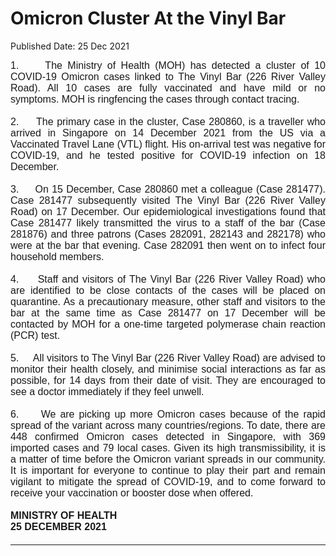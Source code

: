 <html>
    <meta http-equiv="Content-Type" content="text/html; charset=utf-8"/>
    <meta charset="utf-8"/>
    <title>Omicron Cluster At the Vinyl Bar</title>
    <body><h1>Omicron Cluster At the Vinyl Bar</h1>
    <p>Published Date: 25 Dec 2021</p> <p style="margin: 0in; font-size: 11pt; font-family: Calibri, sans-serif; text-align: justify;"><span style="font-size: 16px; font-family: Arial;">1.&nbsp; &nbsp; &nbsp;The Ministry of Health (MOH) has detected a cluster of 10 COVID-19 Omicron cases linked to The Vinyl Bar (226 River Valley Road). All 10 cases are fully vaccinated and have mild or no symptoms. MOH is ringfencing the cases through contact tracing.</span></p><p style="margin: 0in; font-size: 11pt; font-family: Calibri, sans-serif; text-align: justify;"><span style="font-family: Arial;"><span style="font-size: 16px;">&nbsp;</span></span></p><p style="margin: 0in; font-size: 11pt; font-family: Calibri, sans-serif; text-align: justify;"><span style="font-family: Arial;"><span style="font-size: 16px;">2.&nbsp; &nbsp; &nbsp;The primary case in the cluster, Case 280860, is a traveller who arrived in Singapore on 14 December 2021 from the US via a Vaccinated Travel Lane (VTL) flight. His on-arrival test was negative for COVID-19, and he tested positive for COVID-19 infection on 18 December.</span></span></p><p style="margin: 0in; font-size: 11pt; font-family: Calibri, sans-serif; text-align: justify;"><span style="font-family: Arial;"><span style="font-size: 16px;">&nbsp;</span></span></p><p style="margin: 0in; font-size: 11pt; font-family: Calibri, sans-serif; text-align: justify;"><span style="font-family: Arial;"><span style="font-size: 16px;">3.&nbsp; &nbsp; &nbsp;On 15 December, Case 280860 met a colleague (Case 281477). Case 281477 subsequently visited The Vinyl Bar (226 River Valley Road) on 17 December. Our epidemiological investigations found that Case 281477 likely transmitted the virus to a staff of the bar (Case 281876) and three patrons (Cases 282091, 282143 and 282178) who were at the bar that evening. Case 282091 then went on to infect four household members.</span></span></p><p style="margin: 0in; font-size: 11pt; font-family: Calibri, sans-serif; text-align: justify;"><span style="font-family: Arial;"><span style="font-size: 16px;">&nbsp;</span></span></p><p style="margin: 0in; font-size: 11pt; font-family: Calibri, sans-serif; text-align: justify;"><span style="font-family: Arial;"><span style="font-size: 16px;">4.&nbsp; &nbsp; &nbsp;Staff and visitors of The Vinyl Bar (226 River Valley Road) who are identified to be close contacts of the cases will be placed on quarantine. As a precautionary measure, other staff and visitors to the bar at the same time as Case 281477 on 17 December will be contacted by MOH for a one-time targeted polymerase chain reaction (PCR) test.</span></span></p><p style="margin: 0in; font-size: 11pt; font-family: Calibri, sans-serif; text-align: justify;"><span style="font-family: Arial;"><span style="font-size: 16px;">&nbsp;</span></span></p><p style="margin: 0in; font-size: 11pt; font-family: Calibri, sans-serif; text-align: justify;"><span style="font-family: Arial;"><span style="font-size: 16px;">5.&nbsp; &nbsp; &nbsp;All visitors to The Vinyl Bar (226 River Valley Road) are advised to monitor their health closely, and minimise social interactions as far as possible, for 14 days from their date of visit. They are encouraged to see a doctor immediately if they feel unwell.</span></span></p><p style="margin: 0in; font-size: 11pt; font-family: Calibri, sans-serif; text-align: justify;"><span style="font-family: Arial;"><span style="font-size: 16px;">&nbsp;</span></span></p><div style="padding: 0in 0in 1pt; border-top: none; border-right: none; border-bottom-width: 1pt; border-bottom-style: solid; border-left: none; text-align: justify;"><p style="margin: 0in; padding: 0in; font-size: 11pt; font-family: Calibri, sans-serif; border: none; text-align: justify;"><span style="font-family: Arial;"><span style="font-size: 16px;">6.&nbsp; &nbsp; &nbsp;We are picking up more Omicron cases because of the rapid spread of the variant across many countries/regions. To date, there are 448 confirmed Omicron cases detected in Singapore, with 369 imported cases and 79 local cases. Given its high transmissibility, it is a matter of time before the Omicron variant spreads in our community. It is important for everyone to continue to play their part and remain vigilant to mitigate the spread of COVID-19, and to come forward to receive your vaccination or booster dose when offered.</span></span></p><p style="margin: 0in; padding: 0in; font-size: 11pt; font-family: Calibri, sans-serif; border: none;"><span style="font-family: Arial;"><span style="font-size: 16px;"><strong>&nbsp;</strong></span></span></p><p style="margin: 0in; padding: 0in; font-size: 11pt; font-family: Calibri, sans-serif; border: none;"><span style="font-family: Arial;"><span style="font-size: 16px;"><strong>MINISTRY OF HEALTH</strong></span></span></p><p style="margin: 0in; padding: 0in; font-size: 11pt; font-family: Calibri, sans-serif; border: none;"><span style="font-family: Arial;"><span style="font-size: 16px;"><strong>25 DECEMBER 2021</strong></span></span></p><p style="margin: 0in; padding: 0in; font-size: 11pt; font-family: Calibri, sans-serif; border: none;"><span style="font-size: 16px; font-family: Arial;">&nbsp;</span></p></div></body>
</html>
